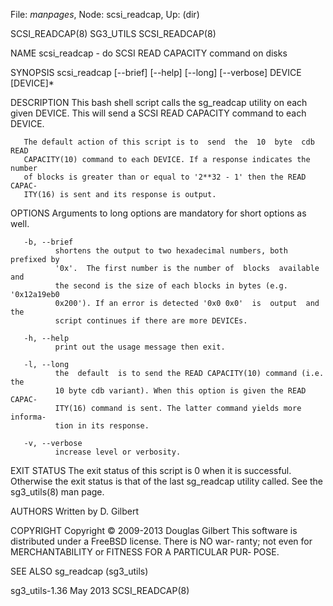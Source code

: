 File: *manpages*,  Node: scsi_readcap,  Up: (dir)

SCSI_READCAP(8)                    SG3_UTILS                   SCSI_READCAP(8)



NAME
       scsi_readcap - do SCSI READ CAPACITY command on disks

SYNOPSIS
       scsi_readcap [--brief] [--help] [--long] [--verbose] DEVICE [DEVICE]*

DESCRIPTION
       This  bash  shell  script  calls  the  sg_readcap utility on each given
       DEVICE. This will send a SCSI READ CAPACITY command to each DEVICE.

       The default action of this script is to  send  the  10  byte  cdb  READ
       CAPACITY(10) command to each DEVICE. If a response indicates the number
       of blocks is greater than or equal to '2**32 - 1' then the READ  CAPAC‐
       ITY(16) is sent and its response is output.

OPTIONS
       Arguments to long options are mandatory for short options as well.

       -b, --brief
              shortens the output to two hexadecimal numbers, both prefixed by
              '0x'.  The first number is the number of  blocks  available  and
              the second is the size of each blocks in bytes (e.g. '0x12a19eb0
              0x200'). If an error is detected '0x0 0x0'  is  output  and  the
              script continues if there are more DEVICEs.

       -h, --help
              print out the usage message then exit.

       -l, --long
              the  default  is to send the READ CAPACITY(10) command (i.e. the
              10 byte cdb variant). When this option is given the READ  CAPAC‐
              ITY(16) command is sent. The latter command yields more informa‐
              tion in its response.

       -v, --verbose
              increase level or verbosity.

EXIT STATUS
       The exit status of this script is 0 when it  is  successful.  Otherwise
       the  exit status is that of the last sg_readcap utility called. See the
       sg3_utils(8) man page.

AUTHORS
       Written by D. Gilbert

COPYRIGHT
       Copyright © 2009-2013 Douglas Gilbert
       This software is distributed under a FreeBSD license. There is NO  war‐
       ranty;  not  even  for MERCHANTABILITY or FITNESS FOR A PARTICULAR PUR‐
       POSE.

SEE ALSO
       sg_readcap (sg3_utils)



sg3_utils-1.36                     May 2013                    SCSI_READCAP(8)
